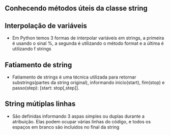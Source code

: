 ## Conhecendo métodos úteis da classe string

## Interpolação de variáveis
- Em Python temos 3 formas de interpolar variáveis em strings, a primeira é usando o sinal %, a segunda é utilizando o método format e a última é utilizando f strings

## Fatiamento de string
- Fatiamento de strings é uma técnica utilizada para retornar substrings(partes da string original), informando inicio(start), fim(stop) e passo(step): [start: stop[,step]].

## String mútiplas linhas
- São definidas informando 3 aspas simples ou duplas durante a atribuição. Elas podem ocupar várias linhas do código, e todos os espaços em branco são incluidos no final da string